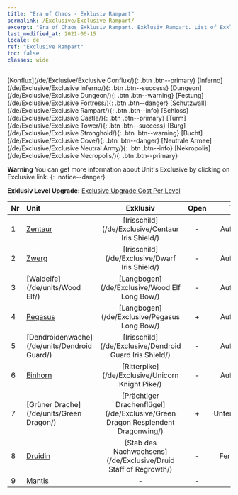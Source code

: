 ```yaml
---
title: "Era of Chaos - Exklusiv Rampart"
permalink: /Exclusive/Exclusive Rampart/
excerpt: "Era of Chaos Exklusiv Rampart. Exklusiv Rampart. List of Exklusiv Rampart in Era of Chaos"
last_modified_at: 2021-06-15
locale: de
ref: "Exclusive Rampart"
toc: false
classes: wide
---
```

 [Konflux](/de/Exclusive/Exclusive Conflux/){: .btn .btn--primary} [Inferno](/de/Exclusive/Exclusive Inferno/){: .btn .btn--success} [Dungeon](/de/Exclusive/Exclusive Dungeon/){: .btn .btn--warning} [Festung](/de/Exclusive/Exclusive Fortress/){: .btn .btn--danger} [Schutzwall](/de/Exclusive/Exclusive Rampart/){: .btn .btn--info} [Schloss](/de/Exclusive/Exclusive Castle/){: .btn .btn--primary} [Turm](/de/Exclusive/Exclusive Tower/){: .btn .btn--success} [Burg](/de/Exclusive/Exclusive Stronghold/){: .btn .btn--warning} [Bucht](/de/Exclusive/Exclusive Cove/){: .btn .btn--danger} [Neutrale Armee](/de/Exclusive/Exclusive Neutral Army/){: .btn .btn--info} [Nekropolis](/de/Exclusive/Exclusive Necropolis/){: .btn .btn--primary} 

**Warning** You can get more information about Unit's Exclusive by clicking on Exclusive link. 
{: .notice--danger}

 **Exklusiv Level Upgrade:** [Exclusive Upgrade Cost Per Level](/Exclusive/ExclusiveUpgradeCostPerLevel/)

  | Nr |         Unit        | Exklusiv | Open  |    Type   |  Item to Rank UP      |  Skin   |
  |:---|:--------------------|:-------------:|:-----:|:---------:|:---------------------:|:-------:|
  | 1  | [Zentaur](/de/units/Centaur/) | [Irisschild](/de/Exclusive/Centaur Iris Shield/) | - | Aufladung | [Irisschild-Token](/ItemsDE/con_913/) | - |
  | 2  | [Zwerg](/de/units/Dwarf/) | [Irisschild](/de/Exclusive/Dwarf Iris Shield/) | - | Aufladung | [Irisschild-Token](/ItemsDE/con_913/) | - |
  | 3  | [Waldelfe](/de/units/Wood Elf/) | [Langbogen](/de/Exclusive/Wood Elf Long Bow/) | - | Aufladung | [Langbogen-Token](/ItemsDE/con_914/) | - |
  | 4  | [Pegasus](/de/units/Pegasus/) | [Langbogen](/de/Exclusive/Pegasus Long Bow/) | + | Aufladung | [Langbogen-Token](/ItemsDE/con_914/) | - |
  | 5  | [Dendroidenwache](/de/units/Dendroid Guard/) | [Irisschild](/de/Exclusive/Dendroid Guard Iris Shield/) | - | Aufladung | [Irisschild-Token](/ItemsDE/con_913/) | - |
  | 6  | [Einhorn](/de/units/Unicorn/) | [Ritterpike](/de/Exclusive/Unicorn Knight Pike/) | - | Aufladung | [Ritterpike-Token](/ItemsDE/con_916/) | - |
  | 7  | [Grüner Drache](/de/units/Green Dragon/) | [Prächtiger Drachenflügel](/de/Exclusive/Green Dragon Resplendent Dragonwing/) | + | Unterstützung | [Prächtiger-Drachenflügel-Token](/ItemsDE/con_976/) | [Prächtiger-Drachenflügel-Spezialskin](/ItemsDE/con_644/) |
  | 8  | [Druidin](/de/units/Druid/) | [Stab des Nachwachsens](/de/Exclusive/Druid Staff of Regrowth/) | - | Fernkampf | [„Stab des Nachwachsens“-Token](/ItemsDE/con_977/) | [„Stab des Nachwachsens“-Spezialskin](/ItemsDE/con_645/) |
  | 9  | [Mantis](/de/units/Mantis/) | - | - | - | none | none |
